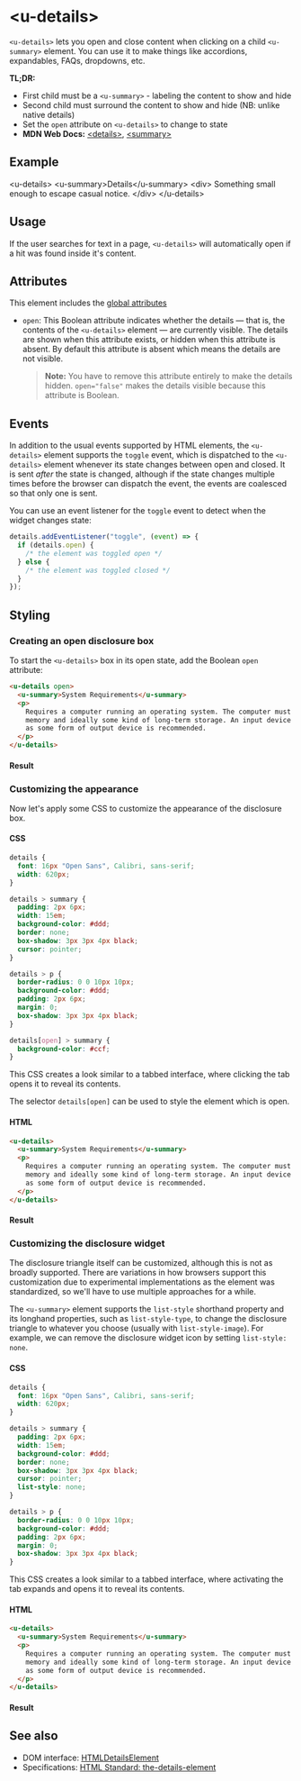 <script>
  import '../../packages/u-details/u-details'
</script>

# &lt;u-details&gt;
`<u-details>` lets you open and close content when clicking on a child `<u-summary>` element.
You can use it to make things like accordions, expandables, FAQs, dropdowns, etc.

**TL;DR:**
- First child must be a `<u-summary>` - labeling the content to show and hide
- Second child must surround the content to show and hide (NB: unlike native details)
- Set the `open` attribute on `<u-details>` to change to state
- **MDN Web Docs:** [&lt;details&gt;](https://developer.mozilla.org/en-US/docs/Web/HTML/Element/details),
[&lt;summary&gt;](https://developer.mozilla.org/en-US/docs/Web/HTML/Element/summary)

## Example
<Sandbox>
&lt;u-details&gt;
  &lt;u-summary&gt;Details&lt;/u-summary&gt;
  &lt;div&gt;
    Something small enough to escape casual notice.
  &lt;/div&gt;
&lt;/u-details&gt;
</Sandbox>

## Usage

If the user searches for text in a page, `<u-details>` will automatically open if a hit was found inside it's content.

## Attributes

This element includes the [global attributes](https://developer.mozilla.org/en-US/docs/Web/HTML/Global_attributes)

- `open`: This Boolean attribute indicates whether the details — that is, the contents of the `<u-details>` element — are currently visible. The details are shown when this attribute exists, or hidden when this attribute is absent. By default this attribute is absent which means the details are not visible.

    > **Note:** You have to remove this attribute entirely to make the details hidden. `open="false"` makes the details visible because this attribute is Boolean.

## Events

In addition to the usual events supported by HTML elements, the `<u-details>` element supports the `toggle` event, which is dispatched to the `<u-details>` element whenever its state changes between open and closed. It is sent _after_ the state is changed, although if the state changes multiple times before the browser can dispatch the event, the events are coalesced so that only one is sent.

You can use an event listener for the `toggle` event to detect when the widget changes state:

```js
details.addEventListener("toggle", (event) => {
  if (details.open) {
    /* the element was toggled open */
  } else {
    /* the element was toggled closed */
  }
});
```

## Styling

### Creating an open disclosure box

To start the `<u-details>` box in its open state, add the Boolean `open` attribute:

```html
<u-details open>
  <u-summary>System Requirements</u-summary>
  <p>
    Requires a computer running an operating system. The computer must have some
    memory and ideally some kind of long-term storage. An input device as well
    as some form of output device is recommended.
  </p>
</u-details>
```

#### Result

### Customizing the appearance

Now let's apply some CSS to customize the appearance of the disclosure box.

#### CSS

```css
details {
  font: 16px "Open Sans", Calibri, sans-serif;
  width: 620px;
}

details > summary {
  padding: 2px 6px;
  width: 15em;
  background-color: #ddd;
  border: none;
  box-shadow: 3px 3px 4px black;
  cursor: pointer;
}

details > p {
  border-radius: 0 0 10px 10px;
  background-color: #ddd;
  padding: 2px 6px;
  margin: 0;
  box-shadow: 3px 3px 4px black;
}

details[open] > summary {
  background-color: #ccf;
}
```

This CSS creates a look similar to a tabbed interface, where clicking the tab opens it to reveal its contents.

The selector `details[open]` can be used to style the element which is open.

#### HTML

```html
<u-details>
  <u-summary>System Requirements</u-summary>
  <p>
    Requires a computer running an operating system. The computer must have some
    memory and ideally some kind of long-term storage. An input device as well
    as some form of output device is recommended.
  </p>
</u-details>
```

#### Result

### Customizing the disclosure widget

The disclosure triangle itself can be customized, although this is not as broadly supported. There are variations in how browsers support this customization due to experimental implementations as the element was standardized, so we'll have to use multiple approaches for a while.

The `<u-summary>` element supports the `list-style` shorthand property and its longhand properties, such as `list-style-type`, to change the disclosure triangle to whatever you choose (usually with `list-style-image`). For example, we can remove the disclosure widget icon by setting `list-style: none`.

#### CSS

```css
details {
  font: 16px "Open Sans", Calibri, sans-serif;
  width: 620px;
}

details > summary {
  padding: 2px 6px;
  width: 15em;
  background-color: #ddd;
  border: none;
  box-shadow: 3px 3px 4px black;
  cursor: pointer;
  list-style: none;
}

details > p {
  border-radius: 0 0 10px 10px;
  background-color: #ddd;
  padding: 2px 6px;
  margin: 0;
  box-shadow: 3px 3px 4px black;
}
```

This CSS creates a look similar to a tabbed interface, where activating the tab expands and opens it to reveal its contents.

#### HTML

```html
<u-details>
  <u-summary>System Requirements</u-summary>
  <p>
    Requires a computer running an operating system. The computer must have some
    memory and ideally some kind of long-term storage. An input device as well
    as some form of output device is recommended.
  </p>
</u-details>
```

#### Result


## See also

- DOM interface: [HTMLDetailsElement](https://developer.mozilla.org/en-US/docs/Web/API/HTMLDetailsElement)
- Specifications: [HTML Standard: the-details-element](https://html.spec.whatwg.org/multipage/interactive-elements.html#the-details-element)